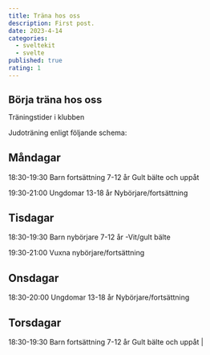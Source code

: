 ```yaml
---
title: Träna hos oss
description: First post.
date: 2023-4-14
categories:
  - sveltekit
  - svelte
published: true
rating: 1
---
```


# Börja träna hos oss

Träningstider i klubben

Judoträning enligt följande schema:
<br />

## Måndagar

18:30-19:30 Barn fortsättning 7-12 år Gult bälte och uppåt

19:30-21:00 Ungdomar 13-18 år Nybörjare/fortsättning

## Tisdagar

18:30-19:30 Barn nybörjare 7-12 år -Vit/gult bälte

19:30-21:00 Vuxna nybörjare/fortsättning

## Onsdagar

18:30-20:00 Ungdomar 13-18 år Nybörjare/fortsättning

## Torsdagar

18:30-19:30 Barn fortsättning 7-12 år Gult bälte och uppåt |

<style>

  h1{
    font-size: 20px;
    margin-bottom: 10px;
  }

  h2 {
    font-weight: bold;
  }
</style>
